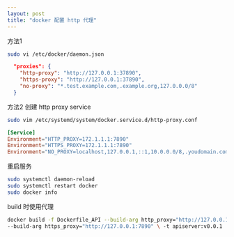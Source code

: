 ```yaml
---
layout: post
title: "docker 配置 http 代理"
---
```


方法1

```bash
sudo vi /etc/docker/daemon.json
```

```json
  "proxies": {
    "http-proxy": "http://127.0.0.1:37890",
    "https-proxy": "http://127.0.0.1:37890",
    "no-proxy": "*.test.example.com,.example.org,127.0.0.0/8"
  }
```

方法2 创建 http proxy service

```bash
sudo vim /etc/systemd/system/docker.service.d/http-proxy.conf
```

```conf
[Service]
Environment="HTTP_PROXY=172.1.1.1:7890"
Environment="HTTPS_PROXY=172.1.1.1:7890"
Environment="NO_PROXY=localhost,127.0.0.1,::1,10.0.0.0/8,.youdomain.com"
```

重启服务

```bash
sudo systemctl daemon-reload
sudo systemctl restart docker
sudo docker info
```

build 时使用代理

```bash
docker build -f Dockerfile_API --build-arg http_proxy="http://127.0.0.1:7890" \
--build-arg https_proxy="http://127.0.0.1:7890" \ -t apiserver:v0.0.1 .
```
